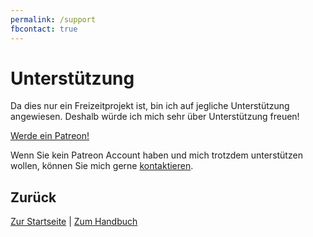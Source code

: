 ```yaml
---
permalink: /support
fbcontact: true
---
```


# Unterstützung

Da dies nur ein Freizeitprojekt ist, bin ich auf jegliche Unterstützung angewiesen. Deshalb würde ich mich sehr über Unterstützung freuen!

<a href="https://www.patreon.com/bePatron?u=28808035" data-patreon-widget-type="become-patron-button">Werde ein Patreon!</a>
<script async src="https://c6.patreon.com/becomePatronButton.bundle.js"></script>

Wenn Sie kein Patreon Account haben und mich trotzdem unterstützen wollen, können Sie mich gerne [kontaktieren](<{{ site.kontakt_url }}>).

## Zurück

[Zur Startseite](./README.md) | [Zum Handbuch](./manual/README.md)
